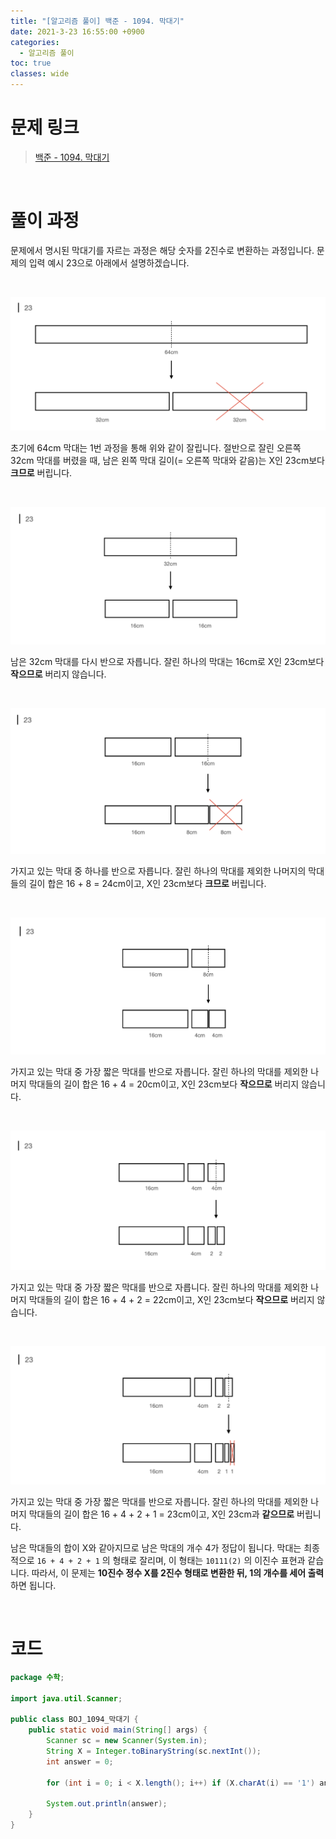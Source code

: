 ```yaml
---
title: "[알고리즘 풀이] 백준 - 1094. 막대기"
date: 2021-3-23 16:55:00 +0900
categories:
  - 알고리즘 풀이
toc: true
classes: wide
---
```


# 문제 링크

> [백준 - 1094. 막대기](https://www.acmicpc.net/problem/1094)

<br>

# 풀이 과정

문제에서 명시된 막대기를 자르는 과정은 해당 숫자를 2진수로 변환하는 과정입니다. 문제의 입력 예시 23으로 아래에서 설명하겠습니다.

<br>

![/assets/images/백준_1094_막대기-1.png](/assets/images/백준_1094_막대기-1.png)

초기에 64cm 막대는 1번 과정을 통해 위와 같이 잘립니다. 절반으로 잘린 오른쪽 32cm 막대를 버렸을 때, 남은 왼쪽 막대 길이(= 오른쪽 막대와 같음)는 X인 23cm보다 **크므로** 버립니다.

<br>

![/assets/images/백준_1094_막대기-2.png](/assets/images/백준_1094_막대기-2.png)

남은 32cm 막대를 다시 반으로 자릅니다. 잘린 하나의 막대는 16cm로 X인 23cm보다 **작으므로** 버리지 않습니다.

<br>

![/assets/images/백준_1094_막대기-3.png](/assets/images/백준_1094_막대기-3.png)

가지고 있는 막대 중 하나를 반으로 자릅니다. 잘린 하나의 막대를 제외한 나머지의 막대들의 길이 합은 16 + 8 = 24cm이고, X인 23cm보다 **크므로** 버립니다.

<br>

![/assets/images/백준_1094_막대기-4.png](/assets/images/백준_1094_막대기-4.png)

가지고 있는 막대 중 가장 짧은 막대를 반으로 자릅니다. 잘린 하나의 막대를 제외한 나머지 막대들의 길이 합은 16 + 4 = 20cm이고, X인 23cm보다 **작으므로** 버리지 않습니다.

<br>

![/assets/images/백준_1094_막대기-5.png](/assets/images/백준_1094_막대기-5.png)

가지고 있는 막대 중 가장 짧은 막대를 반으로 자릅니다. 잘린 하나의 막대를 제외한 나머지 막대들의 길이 합은 16 + 4 + 2 = 22cm이고, X인 23cm보다 **작으므로** 버리지 않습니다.

<br>

![/assets/images/백준_1094_막대기-6.png](/assets/images/백준_1094_막대기-6.png)

가지고 있는 막대 중 가장 짧은 막대를 반으로 자릅니다. 잘린 하나의 막대를 제외한 나머지 막대들의 길이 합은 16 + 4 + 2 + 1 = 23cm이고, X인 23cm과 **같으므로** 버립니다.

남은 막대들의 합이 X와 같아지므로 남은 막대의 개수 4가 정답이 됩니다. 막대는 최종적으로 `16 + 4 + 2 + 1` 의 형태로 잘리며, 이 형태는 `10111(2)` 의 이진수 표현과 같습니다. 따라서, 이 문제는 **10진수 정수 X를 2진수 형태로 변환한 뒤, 1의 개수를 세어 출력**하면 됩니다.

<br>

# 코드

```java
package 수학;

import java.util.Scanner;

public class BOJ_1094_막대기 {
    public static void main(String[] args) {
        Scanner sc = new Scanner(System.in);
        String X = Integer.toBinaryString(sc.nextInt());
        int answer = 0;

        for (int i = 0; i < X.length(); i++) if (X.charAt(i) == '1') answer++;

        System.out.println(answer);
    }
}
```